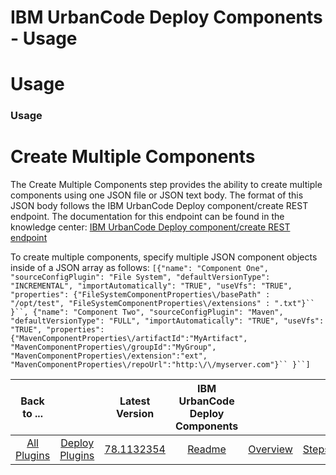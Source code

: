 
IBM UrbanCode Deploy Components - Usage
=======================================

# Usage



### Usage




 


Create Multiple Components
==========================


The Create Multiple Components step provides the ability to create multiple components using one JSON file or JSON text body. The format of this JSON body follows the IBM UrbanCode Deploy component/create REST endpoint. The documentation for this endpoint can be found in the knowledge center: [IBM UrbanCode Deploy component/create REST endpoint](https://www.ibm.com/support/knowledgecenter/SS4GSP_6.2.7/com.ibm.udeploy.api.doc/topics/rest_cli_component_create_put.html)


To create multiple components, specify multiple JSON component objects inside of a JSON array as follows:  `[{"name": "Component One", "sourceConfigPlugin": "File System", "defaultVersionType": "INCREMENTAL", "importAutomatically": "TRUE", "useVfs": "TRUE", "properties": {"FileSystemComponentProperties\/basePath" : "/opt/test", "FileSystemComponentProperties\/extensions" : ".txt"}`` }``, {"name": "Component Two", "sourceConfigPlugin": "Maven", "defaultVersionType": "FULL", "importAutomatically": "TRUE", "useVfs": "TRUE", "properties": {"MavenComponentProperties\/artifactId":"MyArtifact", "MavenComponentProperties\/groupId":"MyGroup", "MavenComponentProperties\/extension":"ext", "MavenComponentProperties\/repoUrl":"http:\/\/myserver.com"}`` }``]` 




|Back to ...||Latest Version|IBM UrbanCode Deploy Components ||||
| :---: | :---: | :---: | :---: | :---: | :---: | :---: |
|[All Plugins](../../index.md)|[Deploy Plugins](../README.md)|[78.1132354]()|[Readme](README.md)|[Overview](overview.md)|[Steps](steps.md)|[Downloads](downloads.md)|
